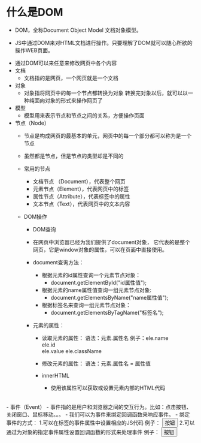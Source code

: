 # 什么是DOM

* DOM，全称Document Object Model 文档对象模型。

* JS中通过DOM来对HTML文档进行操作。只要理解了DOM就可以随心所欲的操作WEB页面。

 - 通过DOM可以来任意来修改网页中各个内容
  - 文档
    - 文档指的是网页，一个网页就是一个文档
  - 对象
    - 对象指将网页中的每一个节点都转换为对象
    	转换完对象以后，就可以以一种纯面向对象的形式来操作网页了
  - 模型
    - 模型用来表示节点和节点之间的关系，方便操作页面
  - 节点（Node）
    - 节点是构成网页的最基本的单元，网页中的每一个部分都可以称为是一个节点
    - 虽然都是节点，但是节点的类型却是不同的
    - 常用的节点
    	- 文档节点 （Document），代表整个网页
    	- 元素节点（Element），代表网页中的标签
    	- 属性节点（Attribute），代表标签中的属性
    	- 文本节点（Text），代表网页中的文本内容

	- DOM操作
		- DOM查询
		- 在网页中浏览器已经为我们提供了document对象，
			它代表的是整个网页，它是window对象的属性，可以在页面中直接使用。
		- document查询方法：
			- 根据元素的id属性查询一个元素节点对象：
				- document.getElementById("id属性值");
			- 根据元素的name属性值查询一组元素节点对象:
				- document.getElementsByName("name属性值");
			- 根据标签名来查询一组元素节点对象：
				- document.getElementsByTagName("标签名");
				
		- 元素的属性：
			- 读取元素的属性：
				语法：元素.属性名
				例子：ele.name  
					  ele.id  
					  ele.value 
					  ele.className
					  
			- 修改元素的属性：
				语法：元素.属性名 = 属性值
				
			- innerHTML
				- 使用该属性可以获取或设置元素内部的HTML代码


​				
	- 事件（Event）
		- 事件指的是用户和浏览器之间的交互行为。比如：点击按钮、关闭窗口、鼠标移动。。。
		- 我们可以为事件来绑定回调函数来响应事件。
		- 绑定事件的方式：
			1.可以在标签的事件属性中设置相应的JS代码
				例子：
					<button onclick="js代码。。。">按钮</button>
			2.可以通过为对象的指定事件属性设置回调函数的形式来处理事件
				例子：
					<button id="btn">按钮</button>
					<script>
						var btn = document.getElementById("btn");
						btn.onclick = function(){
						
						};
					</script>
					
	- 文档的加载
		- 浏览器在加载一个页面时，是按照自上向下的顺序加载的，加载一行执行一行。
		- 如果将js代码编写到页面的上边，当代码执行时，页面中的DOM对象还没有加载，
			此时将会无法正常获取到DOM对象，导致DOM操作失败。
		- 解决方式一：
			- 可以将js代码编写到body的下边
			<body>
				<button id="btn">按钮</button>
				<script>
					var btn = document.getElementById("btn");
					btn.onclick = function(){
					
					};
				</script>
			</body>
			
		- 解决方式二：
			- 将js代码编写到window.onload = function(){}中
			- window.onload 对应的回调函数会在整个页面加载完毕以后才执行，
				所以可以确保代码执行时，DOM对象已经加载完毕了
			<script>
				window.onload = function(){
					var btn = document.getElementById("btn");
					btn.onclick = function(){
					
					};
				};
			
			</script>	


​				
​				
​	
​	
​	
​	
​	
​	
​	
​	
​	
​	
​	
​	
​	
​	
​	
​	
​	
​	
​	

​		
